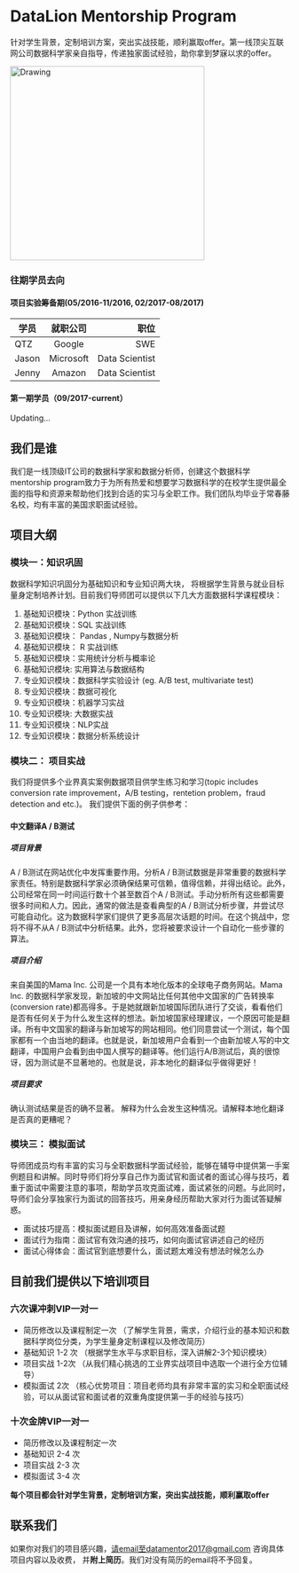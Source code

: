 # DataLion Mentorship Program
针对学生背景，定制培训方案，突出实战技能，顺利赢取offer。第一线顶尖互联网公司数据科学家亲自指导，传递独家面试经验，助你拿到梦寐以求的offer。

<img src="https://github.com/data-science-mentorship-program/data-science-mentorship-program/blob/master/ds_bootcamp_readme_pic1.jpg" alt="Drawing" width="350" height="350"/>

### 往期学员去向
#### 项目实验筹备期(05/2016-11/2016, 02/2017-08/2017)
|学员        | 就职公司           | 职位  |
| ------------- |:-------------:| -----:|
| QTZ      | Google | SWE |
| Jason       | Microsoft      |   Data Scientist |
| Jenny | Amazon      |   Data Scientist |

#### 第一期学员（09/2017-current）
Updating...

## 我们是谁
我们是一线顶级IT公司的数据科学家和数据分析师，创建这个数据科学mentorship program致力于为所有热爱和想要学习数据科学的在校学生提供最全面的指导和资源来帮助他们找到合适的实习与全职工作。我们团队均毕业于常春藤名校，均有丰富的美国求职面试经验。

## 项目大纲
### 模块一：知识巩固
数据科学知识巩固分为基础知识和专业知识两大块， 将根据学生背景与就业目标量身定制培养计划。目前我们导师团可以提供以下几大方面数据科学课程模块：

1. 基础知识模块：Python 实战训练
2. 基础知识模块：SQL 实战训练
3. 基础知识模块： Pandas , Numpy与数据分析
4. 基础知识模块： R 实战训练
5. 基础知识模块：实用统计分析与概率论
6. 基础知识模块:   实用算法与数据结构
7. 专业知识模块：数据科学实验设计 (eg. A/B test, multivariate test)
8. 专业知识模块：数据可视化
9. 专业知识模块：机器学习实战
10. 专业知识模块: 大数据实战
11. 专业知识模块：NLP实战
12. 专业知识模块：数据分析系统设计

### 模块二： 项目实战
我们将提供多个业界真实案例数据项目供学生练习和学习(topic includes conversion rate improvement，A/B testing，rentetion  problem，fraud detection and etc.)。 我们提供下面的例子供参考：

#### 中文翻译A / B测试
##### 项目背景
A / B测试在网站优化中发挥重要作用。分析A / B测试数据是非常重要的数据科学家责任。特别是数据科学家必须确保结果可信赖，值得信赖，并得出结论。此外，公司经常在同一时间运行数十个甚至数百个A / B测试。手动分析所有这些都需要很多时间和人力。因此，通常的做法是查看典型的A / B测试分析步骤，并尝试尽可能自动化。这为数据科学家们提供了更多高层次话题的时间。在这个挑战中，您将不得不从A / B测试中分析结果。此外，您将被要求设计一个自动化一些步骤的算法。


##### 项目介绍
来自美国的Mama Inc. 公司是一个具有本地化版本的全球电子商务网站。Mama Inc. 的数据科学家发现，新加坡的中文网站比任何其他中文国家的广告转换率 (conversion rate)都高得多。于是她就跟新加坡国际团队进行了交谈，看看他们是否有任何关于为什么发生这样的想法。新加坡国家经理建议，一个原因可能是翻译。所有中文国家的翻译与新加坡写的网站相同。他们同意尝试一个测试，每个国家都有一个由当地的翻译。也就是说，新加坡用户会看到一个由新加坡人写的中文翻译，中国用户会看到由中国人撰写的翻译等。他们运行A/B测试后，真的很惊讶，因为测试是不显著地的。也就是说，非本地化的翻译似乎做得更好！

##### 项目要求
确认测试结果是否的确不显著。 解释为什么会发生这种情况。请解释本地化翻译是否真的更糟呢？

### 模块三： 模拟面试
导师团成员均有丰富的实习与全职数据科学面试经验，能够在辅导中提供第一手案例题目和讲解。同时导师们将分享自己作为面试官和面试者的面试心得与技巧，着重于面试中需要注意的事项，帮助学员攻克面试难，面试紧张的问题。与此同时，导师们会分享独家行为面试的回答技巧，用亲身经历帮助大家对行为面试答疑解惑。

* 面试技巧提高：模拟面试题目及讲解，如何高效准备面试题
* 面试行为指南：面试官有效沟通的技巧，如何向面试官讲述自己的经历
* 面试心得体会：面试官到底想要什么，面试题太难没有想法时候怎么办


## 目前我们提供以下培训项目
### 六次课冲刺VIP一对一
*  简历修改以及课程制定一次 （了解学生背景，需求，介绍行业的基本知识和数据科学岗位分类，为学生量身定制课程以及修改简历）
* 基础知识 1-2 次 （根据学生水平与求职目标，深入讲解2-3个知识模块）
* 项目实战 1-2次 （从我们精心挑选的工业界实战项目中选取一个进行全方位辅导）
* 模拟面试 2次 （核心优势项目：项目老师均具有非常丰富的实习和全职面试经验，可以从面试官和面试者的双重角度提供第一手的经验与技巧）

### 十次金牌VIP一对一

* 简历修改以及课程制定一次
* 基础知识 2-4 次
* 项目实战 2-3 次 
* 模拟面试 3-4 次

**每个项目都会针对学生背景，定制培训方案，突出实战技能，顺利赢取offer**

## 联系我们
如果你对我们的项目感兴趣，请email至datamentor2017@gmail.com 咨询具体项目内容以及收费， 并**附上简历**。我们对没有简历的email将不予回复。

